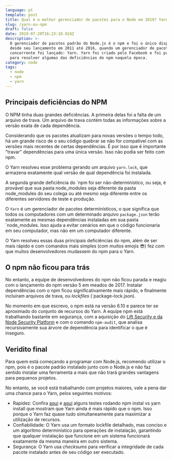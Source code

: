 ```yaml
---
language: pt
template: post
title: Qual é o melhor gerenciador de pacotes para o Node em 2019? Yarn ou NPM?
slug: /yarn-ou-npm
draft: false
date: 2019-07-20T16:23:10.924Z
description: >-
  O gerenciador de pacotes padrão do Node.js é o npm e foi o único disponível
  desde seu lançamento em 2011 até 2016, quando um gerenciador de pacotes
  concorrente foi lançado: Yarn. Yarn foi criado pelo Facebook e foi projetado
  para resolver algumas das deficiências do npm naquela época.
category: node
tags:
  - node
  - npm
  - yarn
---
```

## Principais deficiências do NPM

O NPM tinha duas grandes deficiências. A primeira delas foi a falta de um arquivo de trava. Um arquivo de trava contém todas as informações sobre a versão exata de cada dependência.

Considerando que os pacotes atualizam para novas versões o tempo todo, há um grande risco de o seu código quebrar se não for compatível com as versões mais recentes de certas dependências. É por isso que é importante "travar" dependências para uma única versão. Isso não podia ser feito com npm.

O Yarn resolveu esse problema gerando um arquivo `yarn.lock`, que armazena exatamente qual versão de qual dependência foi instalada.

A segunda grande deficiência do `npm foi ser não-determinístico, ou seja, é provável que sua pasta node_modules seja diferente da pasta node_modules do seu colega ou até mesmo seja diferente entre os diferentes servidores de teste e produção.

O `Yarn` é um gerenciador de pacotes determinísticos, o que significa que todos os computadores com um determinado arquivo `package.json` terão exatamente as mesmas dependências instaladas em sua pasta `node_modules. Isso ajuda a evitar cenários em que o código funcionaria em seu computador, mas não em um computador diferente.

O Yarn resolveu essas duas principais deficiências do npm, além de ser mais rápido e com comandos mais simples (com muitos emojis 😎) fez com que muitos desenvolvedores mudassem do npm para o Yarn.

## O npm não ficou para trás

No entanto, a equipe de desenvolvedores do npm não ficou parada e reagiu com o lançamento do npm versão 5 em meados de 2017. Instalar dependências com o npm ficou significativamente mais rápido, e finalmente incluíram arquivos de trava, ou *lockfiles* (`package-lock.json).

No momento em que escrevo, o npm está na versão 6.10 e parece ter se aproximado do conjunto de recursos do Yarn. A equipe npm está trabalhando bastante em segurança, com a aquisição do [Lift Security e da Node Security Platform](https://blog.npmjs.org/post/172793182214/npm-acquires-lift-security-and-node-security) e com o comando `npm-audit`, que analisa recursivamente sua árvore de dependência para identificar o que é inseguro.

## Veridito final

Para quem está começando a programar com Node.js, recomendo utilizar o npm, pois é o pacote padrão instalado junto com o Node.js e não faz sentido instalar uma ferramenta a mais que não trará grandes vantagens para pequenos projetos.

No entanto, se você está trabalhando com projetos maiores, vale a pena dar uma chance para o Yarn, pelos seguintes motivos:
- Rapidez: Confira [aqui](https://github.com/appleboy/npm-vs-yarn) e [aqui](https://www.ryadel.com/en/yarn-vs-npm-pnpm-2019/) alguns testes rodando npm instal vs yarn install que mostram que Yarn ainda é mais rápido que o npm. Isso porque o Yarn faz quase tudo simultaneamente para maximizar a utilização de recursos. 
- Confiabilidade: O Yarn usa um formato lockfile detalhado, mas conciso e um algoritmo determinístico para operações de instalação, garantindo que qualquer instalação que funcione em um sistema funcionará exatamente da mesma maneira em outro sistema. 
- Segurança: O Yarn usa *checksums* para verificar a integridade de cada pacote instalado antes de seu código ser executado.


